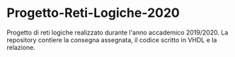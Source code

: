 # Progetto-Reti-Logiche-2020
Progetto di reti logiche realizzato durante l'anno accademico 2019/2020.
La repository contiere la consegna assegnata, il codice scritto in VHDL e la relazione.
